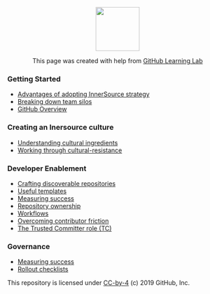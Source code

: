 <p align="center"><img width="100" src="https://lab.github.com/public/images/avatar.png"></p>

<p align="center">This page was created with help from <a href="https://lab.github.com/">GitHub Learning Lab</a></p>

### Getting Started
- [Advantages of adopting InnerSource strategy](adopting-innersource-strategy/)
- [Breaking down team silos](breaking-down-silos/)
- [GitHub Overview](github-overview/)

### Creating an Inersource culture

- [Understanding cultural ingredients](cultural-ingredients/)
- [Working through cultural-resistance](breaking-down-silos/)

### Developer Enablement

- [Crafting discoverable repositories](discoverable/)
- [Useful templates](templates/)
- [Measuring success](metrics/)
- [Repository ownership](repo-ownership/)
- [Workflows](workflows/)
- [Overcoming contributor friction](contributor-friction/)
- [The Trusted Committer role (TC)](tc-role/)

### Governance

- [Measuring success](metrics/)
- [Rollout checklists](rollout-checklists/)


This repository is licensed under [CC-by-4](../LICENSE) (c) 2019 GitHub, Inc.
